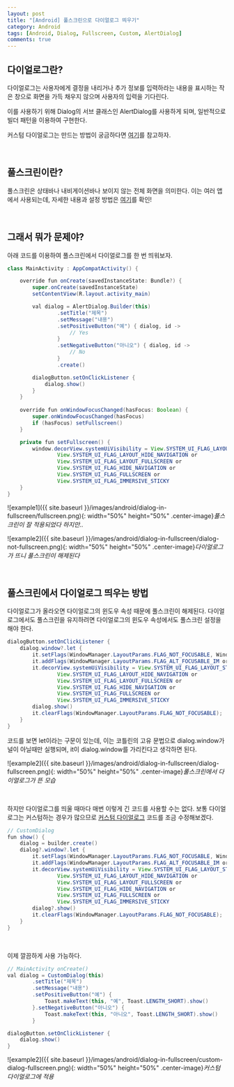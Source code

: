 ```yaml
---
layout: post
title: "[Android] 풀스크린으로 다이얼로그 띄우기"
category: Android
tags: [Android, Dialog, Fullscreen, Custom, AlertDialog]
comments: true
---
```


## 다이얼로그란?

다이얼로그는 사용자에게 결정을 내리거나 추가 정보를 입력하라는 내용을 표시하는 작은 창으로 화면을 가득 채우지 않으며 사용자의 입력을 기다린다.

이를 사용하기 위해 Dialog의 서브 클래스인 AlertDialog를 사용하게 되며, 일반적으로 빌더 패턴을 이용하여 구현한다.

커스텀 다이얼로그는 만드는 방법이 궁금하다면 [여기](https://shwjdqls.github.io/android-custom-dialog/)를 참고하자.

<br />

## 풀스크린이란?

풀스크린은 상태바나 내비게이션바나 보이지 않는 전체 화면을 의미한다. 이는 여러 앱에서 사용되는데, 자세한 내용과 설정 방법은 [여기](https://shwjdqls.github.io/android-fullscreen/)를 확인!

<br />

## 그래서 뭐가 문제야?

아래 코드를 이용하여 풀스크린에서 다이얼로그를 한 번 띄워보자.

```java
class MainActivity : AppCompatActivity() {

    override fun onCreate(savedInstanceState: Bundle?) {
        super.onCreate(savedInstanceState)
        setContentView(R.layout.activity_main)

        val dialog = AlertDialog.Builder(this)
                .setTitle("제목")
                .setMessage("내용")
                .setPositiveButton("예") { dialog, id ->
                    // Yes
                }
                .setNegativeButton("아니오") { dialog, id ->
                    // No
                }
                .create()

        dialogButton.setOnClickListener {
            dialog.show()
        }
    }
    
    override fun onWindowFocusChanged(hasFocus: Boolean) {
        super.onWindowFocusChanged(hasFocus)
        if (hasFocus) setFullscreen()
    }

    private fun setFullscreen() {
        window.decorView.systemUiVisibility = View.SYSTEM_UI_FLAG_LAYOUT_STABLE or
                View.SYSTEM_UI_FLAG_LAYOUT_HIDE_NAVIGATION or
                View.SYSTEM_UI_FLAG_LAYOUT_FULLSCREEN or
                View.SYSTEM_UI_FLAG_HIDE_NAVIGATION or
                View.SYSTEM_UI_FLAG_FULLSCREEN or
                View.SYSTEM_UI_FLAG_IMMERSIVE_STICKY
    }
}
```

![example1]({{ site.baseurl }}/images/android/dialog-in-fullscreen/fullscreen.png){: width="50%" height="50%" .center-image}*풀스크린이 잘 적용되었다 하지만..*

![example2]({{ site.baseurl }}/images/android/dialog-in-fullscreen/dialog-not-fullscreen.png){: width="50%" height="50%" .center-image}*다이얼로그가 뜨니 풀스크린이 해제된다*

<br />

## 풀스크린에서 다이얼로그 띄우는 방법

다이얼로그가 올라오면 다이얼로그의 윈도우 속성 때문에 풀스크린이 해제된다.
다이얼로그에서도 풀스크린을 유지하려면 다이얼로그의 윈도우 속성에서도 풀스크린 설정을 해야 한다.

```java
dialogButton.setOnClickListener {
    dialog.window?.let {
        it.setFlags(WindowManager.LayoutParams.FLAG_NOT_FOCUSABLE, WindowManager.LayoutParams.FLAG_NOT_FOCUSABLE)
        it.addFlags(WindowManager.LayoutParams.FLAG_ALT_FOCUSABLE_IM or WindowManager.LayoutParams.FLAG_KEEP_SCREEN_ON)
        it.decorView.systemUiVisibility = View.SYSTEM_UI_FLAG_LAYOUT_STABLE or
                View.SYSTEM_UI_FLAG_LAYOUT_HIDE_NAVIGATION or
                View.SYSTEM_UI_FLAG_LAYOUT_FULLSCREEN or
                View.SYSTEM_UI_FLAG_HIDE_NAVIGATION or
                View.SYSTEM_UI_FLAG_FULLSCREEN or
                View.SYSTEM_UI_FLAG_IMMERSIVE_STICKY
        dialog.show()
        it.clearFlags(WindowManager.LayoutParams.FLAG_NOT_FOCUSABLE);
    }
}
```
코드를 보면 let이라는 구문이 있는데, 이는 코틀린의 고유 문법으로 dialog.window가 널이 아닐때만 실행되며, it이 dialog.window를 가리킨다고 생각하면 된다.

![example2]({{ site.baseurl }}/images/android/dialog-in-fullscreen/dialog-fullscreen.png){: width="50%" height="50%" .center-image}*풀스크린에서 다이얼로그가 뜬 모습*

<br />

하지만 다이얼로그를 띄울 때마다 매번 이렇게 긴 코드를 사용할 수는 없다. 보통 다이얼로그는 커스텀하는 경우가 많으므로 [커스텀 다이얼로그](https://shwjdqls.github.io/android-custom-dialog/) 코드를 조금 수정해보겠다.

```java
// CustomDialog
fun show() {
    dialog = builder.create()
    dialog?.window?.let {
        it.setFlags(WindowManager.LayoutParams.FLAG_NOT_FOCUSABLE, WindowManager.LayoutParams.FLAG_NOT_FOCUSABLE)
        it.addFlags(WindowManager.LayoutParams.FLAG_ALT_FOCUSABLE_IM or WindowManager.LayoutParams.FLAG_KEEP_SCREEN_ON)
        it.decorView.systemUiVisibility = View.SYSTEM_UI_FLAG_LAYOUT_STABLE or
                View.SYSTEM_UI_FLAG_LAYOUT_HIDE_NAVIGATION or
                View.SYSTEM_UI_FLAG_LAYOUT_FULLSCREEN or
                View.SYSTEM_UI_FLAG_HIDE_NAVIGATION or
                View.SYSTEM_UI_FLAG_FULLSCREEN or
                View.SYSTEM_UI_FLAG_IMMERSIVE_STICKY
        dialog?.show()
        it.clearFlags(WindowManager.LayoutParams.FLAG_NOT_FOCUSABLE);
    }
}
```

<br />

이제 깔끔하게 사용 가능하다.

```java
// MainActivity onCreate()
val dialog = CustomDialog(this)
        .setTitle("제목")
        .setMessage("내용")
        .setPositiveButton("예") {
            Toast.makeText(this, "예", Toast.LENGTH_SHORT).show()
        }.setNegativeButton("아니오") {
            Toast.makeText(this, "아니오", Toast.LENGTH_SHORT).show()
        }

dialogButton.setOnClickListener {
    dialog.show()
}
```

![example2]({{ site.baseurl }}/images/android/dialog-in-fullscreen/custom-dialog-fullscreen.png){: width="50%" height="50%" .center-image}*커스텀 다이얼로그에 적용*

<br />